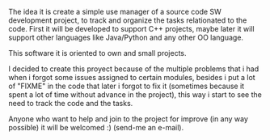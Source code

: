 The idea it is create a simple use manager of a source code SW development project, to track and organize the tasks relationated to the code.
First it will be developed to support C++ projects, maybe later it will support other languages like Java/Python and any other OO language.

This software it is oriented to own and small projects.

I decided to create this proyect because of the multiple problems that i had when i forgot some issues assigned to certain modules, besides i put a lot of "FIXME" in the code that later i forgot to fix it (sometimes because it spent a lot of time without advance in the project), this way i start to see the need to track the code and the tasks.


Anyone who want to help and join to the project for improve (in any way possible) it will be welcomed :) (send-me an e-mail).